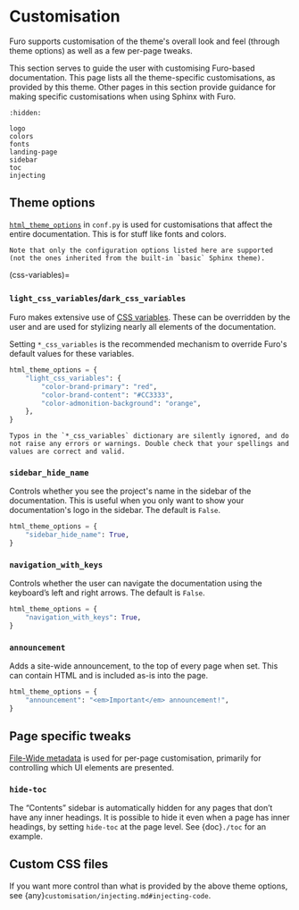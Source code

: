 # Customisation

Furo supports customisation of the theme's overall look and feel (through theme options) as well as a few per-page tweaks.

This section serves to guide the user with customising Furo-based documentation. This page lists all the theme-specific customisations, as provided by this theme. Other pages in this section provide guidance for making specific customisations when using Sphinx with Furo.

```{toctree}
:hidden:

logo
colors
fonts
landing-page
sidebar
toc
injecting
```

## Theme options

[`html_theme_options`][sphinx-html_theme_options] in `conf.py` is used for customisations that affect the entire documentation. This is for stuff like fonts and colors.

```{note}
Note that only the configuration options listed here are supported (not the ones inherited from the built-in `basic` Sphinx theme).
```

(css-variables)=

### `light_css_variables`/`dark_css_variables`

Furo makes extensive use of [CSS variables][css-variables]. These can be overridden by the user and are used for stylizing nearly all elements of the documentation.

Setting `*_css_variables` is the recommended mechanism to override Furo's default values for these variables.

```python
html_theme_options = {
    "light_css_variables": {
        "color-brand-primary": "red",
        "color-brand-content": "#CC3333",
        "color-admonition-background": "orange",
    },
}
```

```{caution}
Typos in the `*_css_variables` dictionary are silently ignored, and do not raise any errors or warnings. Double check that your spellings and values are correct and valid.
```

### `sidebar_hide_name`

Controls whether you see the project's name in the sidebar of the documentation. This is useful when you only want to show your documentation's logo in the sidebar. The default is `False`.

```python
html_theme_options = {
    "sidebar_hide_name": True,
}
```

### `navigation_with_keys`

Controls whether the user can navigate the documentation using the keyboard’s left and right arrows. The default is `False`.

```python
html_theme_options = {
    "navigation_with_keys": True,
}
```

### `announcement`

Adds a site-wide announcement, to the top of every page when set. This can contain HTML and is included as-is into the page.

```python
html_theme_options = {
    "announcement": "<em>Important</em> announcement!",
}
```

## Page specific tweaks

[File-Wide metadata][sphinx-file-wide-metadata] is used for per-page customisation, primarily for controlling which UI elements are presented.

### `hide-toc`

The “Contents” sidebar is automatically hidden for any pages that don’t have any inner headings. It is possible to hide it even when a page has inner headings, by setting `hide-toc` at the page level. See {doc}`./toc` for an example.

## Custom CSS files

If you want more control than what is provided by the above theme options, see {any}`customisation/injecting.md#injecting-code`.

[css-variables]: https://developer.mozilla.org/en-US/docs/Web/CSS/Using_CSS_custom_properties
[sphinx-html_theme_options]: https://www.sphinx-doc.org/en/master/usage/configuration.html#confval-html_theme_options
[sphinx-file-wide-metadata]: https://www.sphinx-doc.org/en/master/usage/restructuredtext/field-lists.html#metadata
